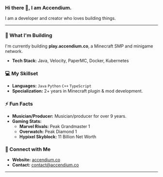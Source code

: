 ### Hi there 👋, I am Accendium.

I am a developer and creator who loves building things. 

---

### **🚀 What I'm Building**

I'm currently building **play.accendium.co**, a Minecraft SMP and minigame network.
- **Tech Stack:** Java, Velocity, PaperMC, Docker, Kubernetes

### **💻 My Skillset**

- **Languages:** `Java` `Python` `C++` `TypeScript`
- **Specialization:** 2+ years in Minecraft plugin & mod development.

### **⚡ Fun Facts**
- **Musician/Producer:** Musician/producer for over 9 years.
- **Gaming Stats:**
    - **Marvel Rivals:** Peak Grandmaster 1
    - **Overwatch:** Peak Diamond 1
    - **Hypixel Skyblock:** 11 Billion Net Worth

### **🔗 Connect with Me**

- **Website:** [accendium.co](https://accendium.co/)
- **Contact:** contact@accendium.co

---
